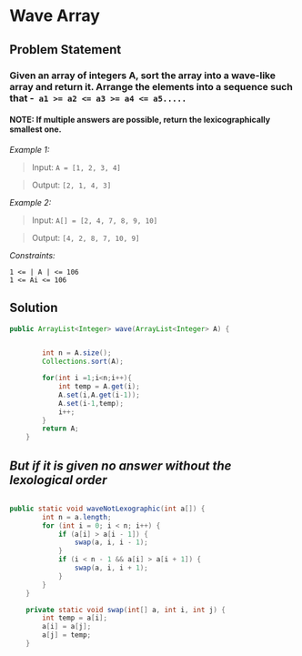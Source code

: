 # Wave Array

## Problem Statement

### Given an array of integers A, sort the array into a wave-like array and return it. Arrange the elements into a sequence such that -` a1 >= a2 <= a3 >= a4 <= a5.....`

#### NOTE: If multiple answers are possible, return the lexicographically smallest one.

_Example 1:_

> Input:
> `A = [1, 2, 3, 4]`

> Output:
> `[2, 1, 4, 3]`

_Example 2:_

> Input:
> `A[] = [2, 4, 7, 8, 9, 10]`

> Output:
> `[4, 2, 8, 7, 10, 9]`

_Constraints:_

```
1 <= | A | <= 106
1 <= Ai <= 106
```

## Solution

```java
public ArrayList<Integer> wave(ArrayList<Integer> A) {


        int n = A.size();
        Collections.sort(A);

        for(int i =1;i<n;i++){
            int temp = A.get(i);
            A.set(i,A.get(i-1));
            A.set(i-1,temp);
            i++;
        }
        return A;
    }

```

## _But if it is given no answer without the lexological order_

```Java

public static void waveNotLexographic(int a[]) {
        int n = a.length;
        for (int i = 0; i < n; i++) {
            if (a[i] > a[i - 1]) {
                swap(a, i, i - 1);
            }
            if (i < n - 1 && a[i] > a[i + 1]) {
                swap(a, i, i + 1);
            }
        }
    }

    private static void swap(int[] a, int i, int j) {
        int temp = a[i];
        a[i] = a[j];
        a[j] = temp;
    }

```
